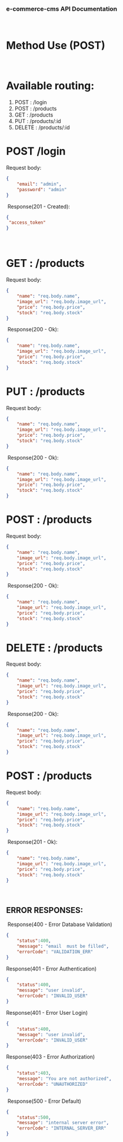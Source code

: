 ### e-commerce-cms API Documentation
​
# Method Use (POST)
​
# Available routing:
1. POST   : /login
2. POST   : /products
3. GET    : /products
4. PUT    : /products/:id
5. DELETE : /products/:id
​
# POST /login
Request body:
​
```json
{
    "email": "admin",
    "password": "admin"
}
```
​
Response(201 - Created):
​
```json
{
 "access_token"
}
```
​
# GET : /products
Request body:
​
```json
{
    "name": "req.body.name",
    "image_url": "req.body.image_url",
    "price": "req.body.price",
    "stock": "req.body.stock"
}
```
​
Response(200 - Ok):
​
​
```json
{
    "name": "req.body.name",
    "image_url": "req.body.image_url",
    "price": "req.body.price",
    "stock": "req.body.stock"     
}
```

# PUT : /products
Request body:
​
```json
{
    "name": "req.body.name",
    "image_url": "req.body.image_url",
    "price": "req.body.price",
    "stock": "req.body.stock"
}
```
​
Response(200 - Ok):
​
​
```json
{
    "name": "req.body.name",
    "image_url": "req.body.image_url",
    "price": "req.body.price",
    "stock": "req.body.stock"     
}
```
# POST : /products
Request body:
​
```json
{
    "name": "req.body.name",
    "image_url": "req.body.image_url",
    "price": "req.body.price",
    "stock": "req.body.stock"
}
```
​
Response(200 - Ok):
​
​
```json
{
    "name": "req.body.name",
    "image_url": "req.body.image_url",
    "price": "req.body.price",
    "stock": "req.body.stock"     
}
```

# DELETE : /products
Request body:
​
```json
{
    "name": "req.body.name",
    "image_url": "req.body.image_url",
    "price": "req.body.price",
    "stock": "req.body.stock"
}
```
​
Response(200 - Ok):
​
​
```json
{
    "name": "req.body.name",
    "image_url": "req.body.image_url",
    "price": "req.body.price",
    "stock": "req.body.stock"     
}
```

# POST : /products
Request body:
​
```json
{
    "name": "req.body.name",
    "image_url": "req.body.image_url",
    "price": "req.body.price",
    "stock": "req.body.stock"
}
```
​
Response(201 - Ok):
​
​
```json
{
    "name": "req.body.name",
    "image_url": "req.body.image_url",
    "price": "req.body.price",
    "stock": "req.body.stock"     
}
```



​
## ERROR RESPONSES:
​
Response(400 - Error Database Validation)
​
```json
{
    "status":400,
    "message": "email  must be filled",
    "errorCode": "VALIDATION_ERR"
}
```
Response(401 - Error Authentication)
​
```json
{
    "status":400,
    "message": "user invalid",
    "errorCode": "INVALID_USER"
}
```
Response(401 - Error User Login)
​
```json
{
    "status":400,
    "message": "user invalid",
    "errorCode": "INVALID_USER"
}
```

Response(403 - Error Authorization)
​
```json
{
    "status":403,
    "message": "You are not authorized",
    "errorCode": "UNAUTHORIZED"
}
```
​
Response(500 - Error Default)
​
```json
{
    "status":500,
    "message": "internal server error",
    "errorCode": "INTERNAL_SERVER_ERR"
}
```